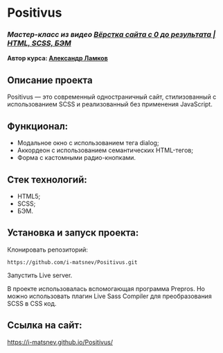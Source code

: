 # Positivus

### **_Мастер-класс из видео [Вёрстка сайта с 0 до результата | HTML, SCSS, БЭМ](https://www.youtube.com/watch?v=Vom1FEVuDrM)_**

**Автор курса: [Александр Ламков](https://aleksanderlamkov.ru/)**

## Описание проекта

Positivus — это современный одностраничный сайт, стилизованный с использованием SCSS и реализованный без применения JavaScript.

## Функционал:

- Модальное окно с использованием тега dialog;
- Аккордеон с использованием семантических HTML-тегов;
- Форма с кастомными радио-кнопками.

## Стек технологий:

- HTML5;
- SCSS;
- БЭМ.

## Установка и запуск проекта:

Клонировать репозиторий:

    https://github.com/i-matsnev/Positivus.git

Запустить Live server.

В проекте использовалась вспомогающая программа Prepros. Но можно использовать плагин Live Sass Compiler для преобразования SCSS в CSS код.

## Ссылка на сайт:

https://i-matsnev.github.io/Positivus/
